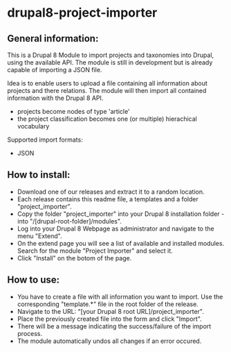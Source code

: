 # drupal8-project-importer

## General information:

This is a Drupal 8 Module to import projects and taxonomies into Drupal, using the available API.
The module is still in development but is already capable of importing a JSON file.

Idea is to enable users to upload a file containing all information about projects and there relations.
The module will then import all contained information with the Drupal 8 API.

* projects become nodes of type 'article'
* the project classification becomes one (or multiple) hierachical vocabulary

Supported import formats:
* JSON

## How to install:

* Download one of our releases and extract it to a random location.
* Each release contains this readme file, a templates and a folder "project_importer".
* Copy the folder "project_importer" into your Drupal 8 installation folder - into "/[drupal-root-folder]/modules".
* Log into your Drupal 8 Webpage as administrator and navigate to the menu "Extend".
* On the extend page you will see a list of available and installed modules. Search for the module "Project Importer" and select it.
* Click "Install" on the botom of the page.

## How to use:

* You have to create a file with all information you want to import. Use the corresponding "template.*" file in the root folder of the release.
* Navigate to the URL: "[your Drupal 8 root URL]/project_importer".
* Place the previously created file into the form and click "Import".
* There will be a message indicating the success/failure of the import process.
* The module automatically undos all changes if an error occured.